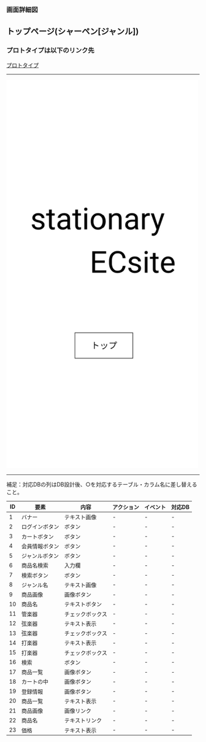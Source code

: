 ### 画面詳細図
## トップページ(シャーペン[ジャンル])
### プロトタイプは以下のリンク先
[プロトタイプ](https://www.figma.com/file/YN8g4ahM3raStzCZMDXhNA/stationary?node-id=1%3A10)
*****
<img src="../img/2021-09-15 (39).png" width="500">

*****
補足：対応DBの列はDB設計後、○を対応するテーブル・カラム名に差し替えること。

| ID | 要素 | 内容 | アクション | イベント | 対応DB |
|----|------|-----|------------|---------|-------|
|1   |バナー　　　　|テキスト画像|-      |-        |-      |
|2   |ログインボタン|ボタン　　　|-    |-        |-      |
|3   |カートボタン　|ボタン　　　|-    |-        |-      |
|4   |会員情報ボタン|ボタン　　　|-    |-        |-      |
|5   |ジャンルボタン|ボタン　　　|-    |-        |-      |
|6   |商品名検索　　|入力欄　　　|-    |-        |-      |
|7   |検索ボタン　　|ボタン　　　|-    |-        |-      |
|8   |ジャンル名　　|テキスト画像|-    |-        |-      |
|9   |商品画像　　　|画像ボタン　|-    |-        |-      |
|10  |商品名　　　　|テキストボタン|-    |-        |-      |
|11  |管楽器　|チェックボックス|-    |-        |-      |
|12  |弦楽器　|テキスト表示|-    |-        |-      |
|13  |弦楽器　|チェックボックス|-    |-        |-      |
|14  |打楽器　|テキスト表示|-    |-        |-      |
|15  |打楽器　|チェックボックス|-    |-        |-      |
|16  |検索　　|ボタン　　　|-    |-        |-      |
|17  |商品一覧|画像ボタン　|-    |-        |-      |
|18  |カートの中|画像ボタン|-    |-        |-      |
|19  |登録情報|画像ボタン　|-    |-        |-      |
|20  |商品一覧|テキスト表示|-    |-        |-      |
|21  |商品画像|画像リンク　|-    |-        |-      |
|22  |商品名|テキストリンク|-    |-        |-      |
|23  |価格|テキスト表示　　|-    |-        |-      |
